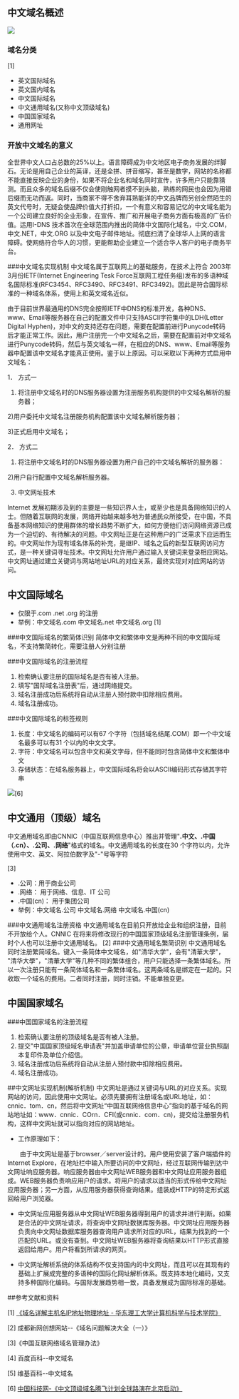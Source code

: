 ## 中文域名概述 #
![](http://i.imgur.com/sefigzM.png)
### 域名分类 ##
[1]

- 英文国际域名
- 英文国内域名
- 中文国际域名
- 中文通用域名(又称中文顶级域名)
- 中国国家域名
- 通用网址


### 开放中文域名的意义 ##
    
全世界中文人口占总数的25%以上。语言障碍成为中文地区电子商务发展的绊脚石。无论是用自己企业的英译，还是全拼、拼音缩写，甚至是数字，网站的名称都不能直接反映企业的身份，如果不将企业名和域名同时宣传，许多用户只能靠猜测。而且众多的域名后缀不仅会使刚触网者摸不到头脑，熟练的网民也会因为用错后缀而无功而返。同时，当商家不得不舍弃耳熟能详的中文品牌而另创全然陌生的英文代号时，无疑会使品牌价值大打折扣，一个有意义和容易记忆的中文域名能为一个公司建立良好的企业形象，在宣传、推广和开展电子商务方面有极高的广告价值。运用I-DNS 技术首次在全球范围内推出的简体中文国际化域名，中文.COM，中文.NET，中文.ORG 以及中文电子邮件地址。彻底扫清了全球华人上网的语言障碍。使网络符合华人的习惯，更能帮助企业建立一个适合华人客户的电子商务平台。

###中文域名实现机制
中文域名属于互联网上的基础服务，在技术上符合 2003年3月份IETF(Internet Engineering Tesk Force互联网工程任务组)发布的多语种域名国际标准(RFC3454、RFC3490、RFC3491、RFC3492)。因此是符合国际标准的一种域名体系，使用上和英文域名近似。

由于目前世界最通用的DNS完全按照IETF中DNS的标准开发，各种DNS、 www、Email等服务器在自己的配置文件中只支持ASCll字符集中的LDH(Letter Digital Hyphen)，对中文的支持还存在问题，需要在配置前进行Punycode转码后才能正常工作。因此，用户注册完一个中文域名之后，需要在配置前对中文域名进行Punycode转码，然后与英文域名一样，在相应的DNS、www、Email等服务器中配置该中文域名才能真正使用。鉴于以上原因。可以采取以下两种方式启用中文域名：

1． 方式一

1) 将注册中文域名时的DNS服务器设置为注册服务机构提供的中文域名解析的服务器；

2)用户委托中文域名注册服务机构配置该中文域名解析服务器；

3)正式启用中文域名；

2． 方式二

1) 将注册中文域名时的DNS服务器设置为用户自己的中文域名解析的服务器：

2)用户自行配置中文域名解析服务器。

3) 中文网址技术

Internet 发展初期涉及到的主要是一些知识界人士，或至少也是具备网络知识的人士。但随着互联网的发展，网络开始越来越多地为普通民众所接受，在中国，不具备基本网络知识的使用群体的增长趋势不断扩大，如何方便他们访问网络资源已成为一个迫切的、有待解决的问题。中文网址正是在这种用户的广泛需求下应运而生的。中文网址作为现有域名体系的补充，是继IP、域名之后的新型互联网访问方式，是一种关键词寻址技术。中文网址允许用户通过输入关键词来登录相应网站。中文网址通过建立关键词与网站地址URL的对应关系，最终实现对对应网站的访问。


## 中文国际域名 ##
- 仅限于.com .net .org 的注册
- 举例：中文域名.com  中文域名.net  中文域名.org
[1]

###中文国际域名的繁简体识别
简体中文和繁体中文是两种不同的中文国际域名，不支持繁简转化，需要注册人分别注册

###中文国际域名的注册流程
1. 检索确认要注册的国际域名是否有被人注册。
2. 填写"国际域名注册表"后，通过网络提交。
3. 域名注册成功后系统将自动从注册人预付款中扣除相应费用。
4. 域名注册成功。



###中文国际域名的标签规则
1. 长度：中文域名的编码可以有67 个字符（包括域名结尾.COM）即一个中文域名最多可以有31 个以内的中文文字。
1. 字符：中文域名可以包含中文和英文字母，但不能同时包含简体中文和繁体中文
1. 存储状态：在域名服务器上，中文国际域名将会以ASCII编码形式存储其字符串

![](http://i.imgur.com/nU5b6zF.jpg)[6]
## 中文通用（顶级）域名 ##
中文通用域名即由CNNIC（中国互联网信息中心）推出并管理"**.中文、.中国（.cn）、.公司、.网络**"格式的域名。中文通用域名的长度在30 个字符以内，允许使用中文、英文、阿拉伯数字及"-"号等字符

[3]

- .公司：用于商业公司
- .网络： 用于网络、信息、IT 公司
- .中国(cn)： 用于集团公司
- 举例：中文域名.公司  中文域名.网络  中文域名.中国(cn)


###中文通用域名注册资格
中文通用域名在目前只开放给企业和组织注册，目前不开放给个人。CNNIC 在将来将修改现行的中国国家顶级域名注册管理条例，届时个人也可以注册中文通用域名。
[2]
###中文通用域名繁简识别
中文通用域名同时注册繁简域名。键入一条简体中文域名，如"清华大学"，会有"清華大學"， "清华大學"，"清華大学"等几种不同的繁体组合，用户只能选择一条繁体域名。所以一次注册只能有一条简体域名和一条繁体域名。这两条域名是绑定在一起的。只收取一个域名的费用。二者同时注册，同时注销。不能单独变更。


## 中国国家域名 ##
###中国国家域名的注册流程
1. 检索确认要注册的顶级域名是否有被人注册。
2. 提交"中国国家顶级域名申请表"并加盖申请单位的公章，申请单位营业执照副本复印件及单位介绍信。
3. 域名注册成功后系统将自动从注册人预付款中扣除相应费用。
4. 域名注册成功。




##中文网址实现机制(解析机制)
中文网址是通过关键词与URL的对应关系。实现网站的访问，因此使用中文网址。必须先要拥有注册域名或URL地址，如：cnnic．tom．cn，然后将中文网址“中国互联网络信息中心”指向的基于域名的网站地址如：www．cnnic．COrn．CFI(或cnnic．com．cn)，提交给注册服务机构，这样中文网址就可以指向对应的网站地址。

- 工作原理如下：

　　由于中文网址是基于browser／server设计的。用户使用安装了客户端插件的Internet Explore，在地址栏中输入所要访问的中文网址，经过互联网传输到达中文网址响应服务器。响应服务器由中文网址WEB服务器和中文网址应用服务器组成。WEB服务器负责响应用户的请求。将用户的请求以适当的形式传给中文网址应用服务器；另一方面，从应用服务器获得查询结果。组装成HTTP的特定形式返回给用户浏览器。

- 中文网址应用服务器从中文网址WEB服务器得到用户的请求并进行判断。如果是合法的中文网址请求，将查询中文网址数据库服务器。中文网址应用服务器负责向中文网址数据库服务器查询用户请求所对应的URL，结果为找到的一个匹配的URL。或没有查到。中文网址WEB服务器将查询结果以HTTP形式直接返回给用户。用户将看到所请求的网页。

- 中文网址解析系统的体系结构不仅支持国内的中文网址，而且可以在其现有的基础上扩展成完整的多语种的国际化网址解析体系。既支持本地化编码，又支持多种国际化编码。与国际发展趋势相一致，具备发展成为国际标准的基础。


##参考文献和资料


[1] [《域名详解主机名IP地址物理地址 - 华东理工大学计算机科学与技术学院》](http://cs.ecust.edu.cn/snwei/studypc/networks/data/DNS.pdf)

[2] 成都新网创想网站--《域名问题解决大全（一）》

[3]《中国互联网络域名管理办法》

[4] 百度百科--中文域名

[5] 维基百科--中文域名

[6] [中国科技网-《中文顶级域名腾飞计划全球路演在北京启动》](http://www.zw.cn/zwnews/52.html)











